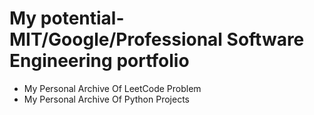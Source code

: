 # My potential-MIT/Google/Professional Software Engineering portfolio
- My Personal Archive Of LeetCode Problem
- My Personal Archive Of Python Projects

